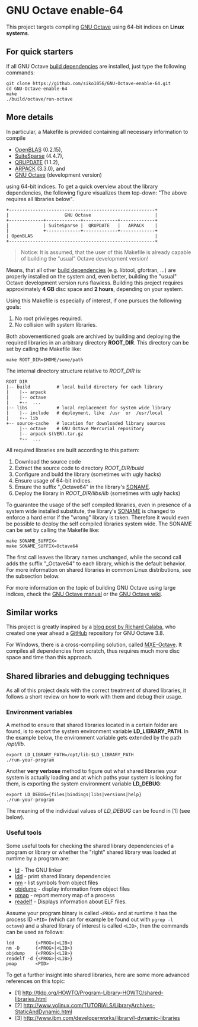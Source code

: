 # GNU Octave enable-64

This project targets compiling [GNU Octave](http://www.gnu.org/software/octave/)
using 64-bit indices on **Linux systems**.

## For quick starters

If all GNU Octave
[build dependencies](https://www.gnu.org/software/octave/doc/interpreter/Build-Dependencies.html)
are installed, just type the following commands:

```
git clone https://github.com/siko1056/GNU-Octave-enable-64.git
cd GNU-Octave-enable-64
make
./build/octave/run-octave
```

## More details

In particular, a Makefile is provided containing all necessary information to
compile

- [OpenBLAS](http://www.openblas.net) (0.2.15),
- [SuiteSparse](http://www.suitesparse.com) (4.4.7),
- [QRUPDATE](http://sourceforge.net/projects/qrupdate) (1.1.2),
- [ARPACK](https://github.com/opencollab/arpack-ng) (3.3.0), and
- [GNU Octave](http://www.gnu.org/software/octave/) (development version)

using 64-bit indices.  To get a quick overview about the library dependencies,
the following figure visualizes them top-down:  "The above requires all
libraries below".

```
+-------------------------------------------------------+
|                     GNU Octave                        |
+-------------+-------------+-------------+-------------+
|             | SuiteSparse |  QRUPDATE   |   ARPACK    |
|             +-------------+-------------+-------------+
| OpenBLAS                                              |
+-------------------------------------------------------+
```

> Notice: It is assumed, that the user of this Makefile is already capable of
> building the "usual" Octave development version!

Means, that all other
[build dependencies](https://www.gnu.org/software/octave/doc/interpreter/Build-Dependencies.html)
(e.g. libtool, gfortran, ...) are properly installed on the system and, even
better, building the "usual" Octave development version runs flawless. Building
this project requires approximately **4 GB** disc space and **2 hours**,
depending on your system.

Using this Makefile is especially of interest, if one pursues the following
goals:

1. No root privileges required.
2. No collision with system libraries.

Both abovementioned goals are archived by building and deploying the required
libraries in an arbitrary directory **ROOT_DIR**.  This directory can be
set by calling the Makefile like:

```
make ROOT_DIR=$HOME/some/path
```

The internal directory structure relative to *ROOT_DIR* is:

```
ROOT_DIR
|-- build          # local build directory for each library
|    |-- arpack
|    |-- octave
|    +--  ...
|-- libs           # local replacement for system wide library
|    |-- include   # deployment, like  /usr  or  /usr/local
|    +-- lib
+-- source-cache   # location for downloaded library sources
     |-- octave    # GNU Octave Mercurial repository
     |-- arpack-$(VER).tar.gz
     +--  ...
```

All required libraries are built according to this pattern:

1. Download the source code
2. Extract the source code to directory *ROOT_DIR/build*
3. Configure and build the library (sometimes with ugly hacks)
  1. Ensure usage of 64-bit indices.
  2. Ensure the suffix "_Octave64" in the library's
     [SONAME](https://en.wikipedia.org/wiki/Soname).
4. Deploy the library in *ROOT_DIR/libs/lib* (sometimes with ugly hacks)

To guarantee the usage of the self compiled libraries, even in presence of
a system wide installed substitute, the library's
[SONAME](https://en.wikipedia.org/wiki/Soname) is changed to enforce a hard
error if the "wrong" library is taken.  Therefore it would even be possible
to deploy the self compiled libraries system wide.  The SONAME can be set by
calling the Makefile like:

```
make SONAME_SUFFIX=
make SONAME_SUFFIX=Octave64
```

The first call leaves the library names unchanged, while the second call adds
the suffix "_Octave64" to each library, which is the default behavior.  For
more information on shared libraries in common Linux distributions, see the
subsection below.

For more information on the topic of building GNU Octave using large indices,
check the
[GNU Octave manual](https://www.gnu.org/software/octave/doc/interpreter/Compiling-Octave-with-64_002dbit-Indexing.html)
or the
[GNU Octave wiki](http://wiki.octave.org/Enable_large_arrays:_Build_octave_such_that_it_can_use_arrays_larger_than_2Gb.).


## Similar works

This project is greatly inspired by a
[blog post by Richard Calaba](http://calaba.tumblr.com/post/107087607479/octave-64),
who created one year ahead a
[GitHub](https://github.com/calaba/octave-3.8.2-enable-64-ubuntu-14.04)
repository for GNU Octave 3.8.

For Windows, there is a cross-compiling solution, called
[MXE-Octave](http://wiki.octave.org/MXE).  It compiles all dependencies from
scratch, thus requires much more disc space and time than this approach.


## Shared libraries and debugging techniques

As all of this project deals with the correct treatment of shared libraries, it
follows a short review on how to work with them and debug their usage.


### Environment variables

A method to ensure that shared libraries located in a certain folder are found,
is to export the system environment variable **LD_LIBRARY_PATH**.  In the
example below, the environment variable gets extended by the path */opt/lib*.

```
export LD_LIBRARY_PATH=/opt/lib:$LD_LIBRARY_PATH
./run-your-program
```

Another **very verbose** method to figure out what shared libraries your system
is actually loading and at which paths your system is looking for them, is
exporting the system environment variable **LD_DEBUG**:

```
export LD_DEBUG={files|bindings|libs|versions|help}
./run-your-program
```

The meaning of the individual values of *LD_DEBUG* can be found in [1] (see
below).

### Useful tools

Some useful tools for checking the shared library dependencies of a program or
library or whether the "right" shared library was loaded at runtime by a
program are:

- [ld](http://linux.die.net/man/1/ld) - The GNU linker
- [ldd](http://linux.die.net/man/1/ldd) - print shared library dependencies
- [nm](http://linux.die.net/man/1/nm) - list symbols from object files
- [objdump](http://linux.die.net/man/1/objdump) - display information from
  object files
- [pmap](http://linux.die.net/man/1/pmap) - report memory map of a process
- [readelf](http://linux.die.net/man/1/readelf) - Displays information about
  ELF files.

Assume your program binary is called `<PROG>` and at runtime it has the process
ID `<PID>` (which can for example be found out with `pgrep -l octave`) and a
shared library of interest is called `<LIB>`, then the commands can be used as
follows:

```
ldd        {<PROG>|<LIB>}
nm -D      {<PROG>|<LIB>}
objdump    {<PROG>|<LIB>}
readelf -d {<PROG>|<LIB>}
pmap       <PID>
```

To get a further insight into shared libraries, here are some more advanced
references on this topic:

- [1] http://tldp.org/HOWTO/Program-Library-HOWTO/shared-libraries.html
- [2] http://www.yolinux.com/TUTORIALS/LibraryArchives-StaticAndDynamic.html
- [3] http://www.ibm.com/developerworks/library/l-dynamic-libraries

